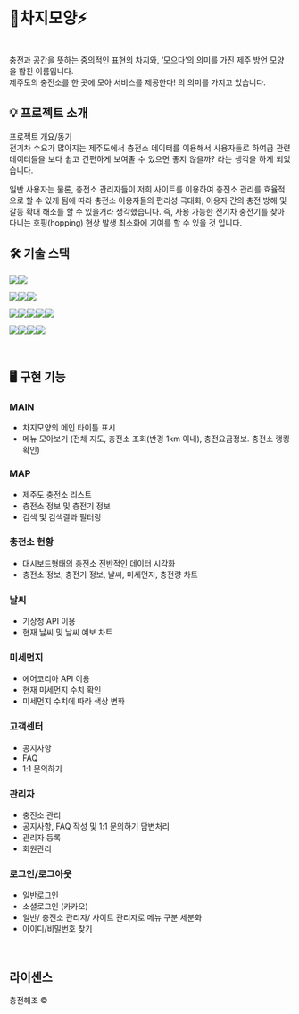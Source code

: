 # 🚗차지모양⚡

<p>
  <br>
 충전과 공간을 뜻하는 중의적인 표현의 차지와, ‘모으다’의 의미를 가진 제주 방언 모양을 합친 이름입니다.<br>
 제주도의 충전소를 한 곳에 모아 서비스를 제공한다! 의 의미를 가지고 있습니다.

  <br>
</p>

## 💡 프로젝트 소개

<p align="justify">
프로젝트 개요/동기
<br>
전기차 수요가 많아지는 제주도에서 충전소 데이터를 이용해서 사용자들로 하여금 
관련 데이터들을 보다 쉽고 간편하게 보여줄 수 있으면 좋지 않을까? 라는 생각을 하게 되었습니다.

일반 사용자는 물론, 충전소 관리자들이 저희 사이트를 이용하여 충전소 관리를 효율적으로 할 수 있게 됨에 따라
충전소 이용자들의 편리성 극대화, 이용자 간의 충전 방해 및 갈등 확대 해소를 할 수 있을거라 생각했습니다.
즉, 사용 가능한 전기차 충전기를 찾아다니는 호핑(hopping) 현상 발생 최소화에 기여를 할 수 있을 것 입니다.
<br>

## 🛠 기술 스택

<img src="https://img.shields.io/badge/JAVA-007396?style=for-the-badge&logo=java&logoColor=white"><img src="https://img.shields.io/badge/Spring-6DB33F?style=for-the-badge&logo=Spring&logoColor=white">

<img src="https://img.shields.io/badge/oracle-F80000?style=for-the-badge&logo=oracle&logoColor=white"><img src="https://img.shields.io/badge/mysql-4479A1?style=for-the-badge&logo=mysql&logoColor=white"><img src="https://img.shields.io/badge/mongoDB-003545?style=for-the-badge&logo=mariaDB&logoColor=white">

<img src="https://img.shields.io/badge/javascript-F7DF1E?style=for-the-badge&logo=javascript&logoColor=black"><img src="https://img.shields.io/badge/jquery-0769AD?style=for-the-badge&logo=jquery&logoColor=white"><img src="https://img.shields.io/badge/html-E34F26?style=for-the-badge&logo=html5&logoColor=white"><img src="https://img.shields.io/badge/css-1572B6?style=for-the-badge&logo=css3&logoColor=white"><img src="https://img.shields.io/badge/bootstrap-7952B3?style=for-the-badge&logo=bootstrap&logoColor=white">

<img src="https://img.shields.io/badge/github-181717?style=for-the-badge&logo=github&logoColor=white"><img src="https://img.shields.io/badge/linux-FCC624?style=for-the-badge&logo=linux&logoColor=black"><img src="https://img.shields.io/badge/aws-232F3E?style=for-the-badge&logo=aws&logoColor=white"><img src="https://img.shields.io/badge/apache tomcat-F8DC75?style=for-the-badge&logo=apachetomcat&logoColor=white">

<br>

## 🖥 구현 기능

### MAIN
  - 차지모양의 메인 타이틀 표시
  - 메뉴 모아보기 (전체 지도, 충전소 조회(반경 1km 이내), 충전요금정보. 충전소 랭킹 확인)

### MAP
  - 제주도 충전소 리스트
  - 충전소 정보 및 충전기 정보
  - 검색 및 검색결과 필터링

### 충전소 현황
  - 대시보드형태의 충전소 전반적인 데이터 시각화
  - 충전소 정보, 충전기 정보, 날씨, 미세먼지, 충전량 차트
  
### 날씨
  - 기상청 API 이용
  - 현재 날씨 및 날씨 예보 차트
  
### 미세먼지
  - 에어코리아 API 이용 
  - 현재 미세먼지 수치 확인 
  - 미세먼지 수치에 따라 색상 변화
  
### 고객센터
  - 공지사항
  - FAQ
  - 1:1 문의하기
  
### 관리자
  - 충전소 관리
  - 공지사항, FAQ 작성 및 1:1 문의하기 담변처리
  - 관리자 등록
  - 회원관리
  
### 로그인/로그아웃
  - 일반로그인
  - 소셜로그인 (카카오)
  - 일반/ 충전소 관리자/ 사이트 관리자로 메뉴 구분 세분화
  - 아이디/비밀번호 찾기
  
<br>

## 라이센스

충전해조 &copy; 

